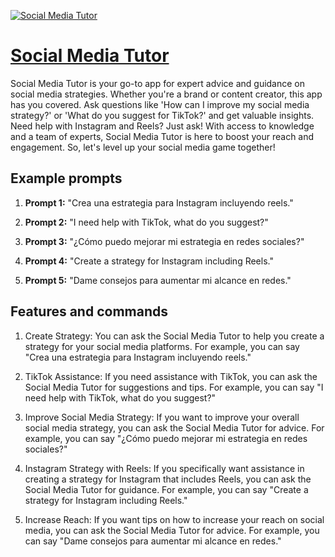 [![Social Media Tutor](https://files.oaiusercontent.com/file-M2kKdLoST9aFKBc8ujnXCSo7?se=2123-10-17T13%3A09%3A20Z&sp=r&sv=2021-08-06&sr=b&rscc=max-age%3D31536000%2C%20immutable&rscd=attachment%3B%20filename%3D56d47765-feac-49a5-b624-e6de8e2152dc.png&sig=Z//99afTSr9Qm3JwCq5m5l7MNMVsOUugHAg1caTIsMc%3D)](https://chat.openai.com/g/g-ZBivaEphm-social-media-tutor)

# [Social Media Tutor](https://chat.openai.com/g/g-ZBivaEphm-social-media-tutor)

Social Media Tutor is your go-to app for expert advice and guidance on social media strategies. Whether you're a brand or content creator, this app has you covered. Ask questions like 'How can I improve my social media strategy?' or 'What do you suggest for TikTok?' and get valuable insights. Need help with Instagram and Reels? Just ask! With access to knowledge and a team of experts, Social Media Tutor is here to boost your reach and engagement. So, let's level up your social media game together!

## Example prompts

1. **Prompt 1:** "Crea una estrategia para Instagram incluyendo reels."

2. **Prompt 2:** "I need help with TikTok, what do you suggest?"

3. **Prompt 3:** "¿Cómo puedo mejorar mi estrategia en redes sociales?"

4. **Prompt 4:** "Create a strategy for Instagram including Reels."

5. **Prompt 5:** "Dame consejos para aumentar mi alcance en redes."

## Features and commands

1. Create Strategy: You can ask the Social Media Tutor to help you create a strategy for your social media platforms. For example, you can say "Crea una estrategia para Instagram incluyendo reels."

2. TikTok Assistance: If you need assistance with TikTok, you can ask the Social Media Tutor for suggestions and tips. For example, you can say "I need help with TikTok, what do you suggest?"

3. Improve Social Media Strategy: If you want to improve your overall social media strategy, you can ask the Social Media Tutor for advice. For example, you can say "¿Cómo puedo mejorar mi estrategia en redes sociales?"

4. Instagram Strategy with Reels: If you specifically want assistance in creating a strategy for Instagram that includes Reels, you can ask the Social Media Tutor for guidance. For example, you can say "Create a strategy for Instagram including Reels."

5. Increase Reach: If you want tips on how to increase your reach on social media, you can ask the Social Media Tutor for advice. For example, you can say "Dame consejos para aumentar mi alcance en redes."